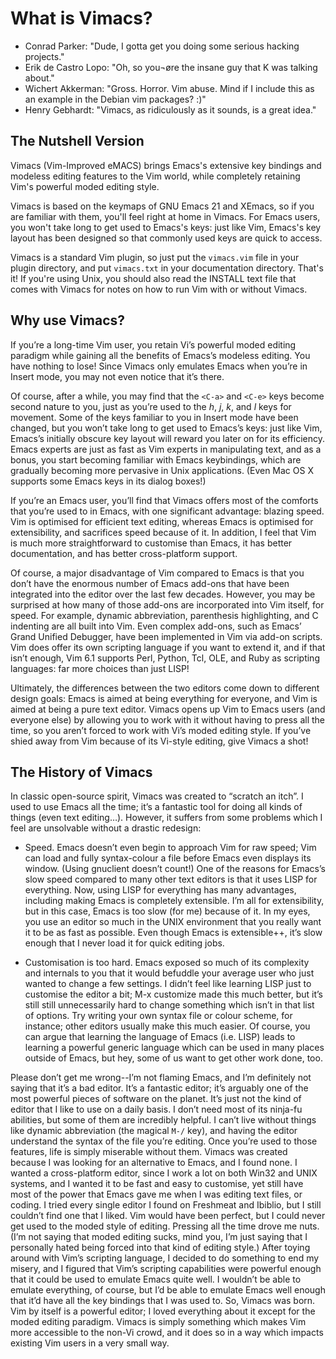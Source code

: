 What is Vimacs?
===============

* Conrad Parker: "Dude, I gotta get you doing some serious hacking projects."
* Erik de Castro Lopo: "Oh, so you¬øre the insane guy that K was talking about."
* Wichert Akkerman: "Gross. Horror. Vim abuse. Mind if I include this as an example in the Debian vim packages? :)"
* Henry Gebhardt: "Vimacs, as ridiculously as it sounds, is a great idea."

The Nutshell Version
--------------------

Vimacs (Vim-Improved eMACS) brings Emacs's extensive key bindings and modeless
editing features to the Vim world, while completely retaining Vim's powerful
moded editing style. 

Vimacs is based on the keymaps of GNU Emacs 21 and XEmacs, so if you are
familiar with them, you'll feel right at home in Vimacs.  For Emacs users, you
won't take long to get used to Emacs's keys: just like Vim, Emacs's key layout
has been designed so that commonly used keys are quick to access. 

Vimacs is a standard Vim plugin, so just put the `vimacs.vim` file in your plugin
directory, and put `vimacs.txt` in your documentation directory.  That's it!  If
you're using Unix, you should also read the INSTALL text file that comes with
Vimacs for notes on how to run Vim with or without Vimacs.


Why use Vimacs?
---------------

If you’re a long-time Vim user, you retain Vi’s powerful moded editing paradigm while gaining all the benefits of Emacs’s modeless editing. You have nothing to lose! Since Vimacs only emulates Emacs when you’re in Insert mode, you may not even notice that it’s there.

Of course, after a while, you may find that the `<C-a>` and `<C-e>` keys become second nature to you, just as you’re used to the _h_, _j_, _k_, and _l_ keys for movement. Some of the keys familiar to you in Insert mode have been changed, but you won’t take long to get used to Emacs’s keys: just like Vim, Emacs’s initially obscure key layout will reward you later on for its efficiency. Emacs experts are just as fast as Vim experts in manipulating text, and as a bonus, you start becoming familiar with Emacs keybindings, which are gradually becoming more pervasive in Unix applications. (Even Mac OS X supports some Emacs keys in its dialog boxes!)

If you’re an Emacs user, you’ll find that Vimacs offers most of the comforts that you’re used to in Emacs, with one significant advantage: blazing speed. Vim is optimised for efficient text editing, whereas Emacs is optimised for extensibility, and sacrifices speed because of it. In addition, I feel that Vim is much more straightforward to customise than Emacs, it has better documentation, and has better cross-platform support.

Of course, a major disadvantage of Vim compared to Emacs is that you don’t have the enormous number of Emacs add-ons that have been integrated into the editor over the last few decades. However, you may be surprised at how many of those add-ons are incorporated into Vim itself, for speed. For example, dynamic abbreviation, parenthesis highlighting, and C indenting are all built into Vim. Even complex add-ons, such as Emacs’ Grand Unified Debugger, have been implemented in Vim via add-on scripts. Vim does offer its own scripting language if you want to extend it, and if that isn’t enough, Vim 6.1 supports Perl, Python, Tcl, OLE, and Ruby as scripting languages: far more choices than just LISP!

Ultimately, the differences between the two editors come down to different design goals: Emacs is aimed at being everything for everyone, and Vim is aimed at being a pure text editor. Vimacs opens up Vim to Emacs users (and everyone else) by allowing you to work with it without having to press <Esc> all the time, so you aren’t forced to work with Vi’s moded editing style. If you’ve shied away from Vim because of its Vi-style editing, give Vimacs a shot!

The History of Vimacs
---------------------

In classic open-source spirit, Vimacs was created to “scratch an itch”. I used to use Emacs all the time; it’s a fantastic tool for doing all kinds of things (even text editing…). However, it suffers from some problems which I feel are unsolvable without a drastic redesign:

* Speed. Emacs doesn’t even begin to approach Vim for raw speed; Vim can load and fully syntax-colour a file before Emacs even displays its window. (Using gnuclient doesn’t count!) One of the reasons for Emacs’s slow speed compared to many other text editors is that it uses LISP for everything. Now, using LISP for everything has many advantages, including making Emacs is completely extensible. I’m all for extensibility, but in this case, Emacs is too slow (for me) because of it. In my eyes, you use an editor so much in the UNIX environment that you really want it to be as fast as possible. Even though Emacs is extensible++, it’s slow enough that I never load it for quick editing jobs.

* Customisation is too hard. Emacs exposed so much of its complexity and internals to you that it would befuddle your average user who just wanted to change a few settings. I didn’t feel like learning LISP just to customise the editor a bit; M-x customize made this much better, but it’s still still unnecessarily hard to change something which isn’t in that list of options. Try writing your own syntax file or colour scheme, for instance; other editors usually make this much easier. Of course, you can argue that learning the language of Emacs (i.e. LISP) leads to learning a powerful generic language which can be used in many places outside of Emacs, but hey, some of us want to get other work done, too.

Please don’t get me wrong--I’m not flaming Emacs, and I’m definitely not saying that it’s a bad editor. It’s a fantastic editor; it’s arguably one of the most powerful pieces of software on the planet. It’s just not the kind of editor that I like to use on a daily basis. I don’t need most of its ninja-fu abilities, but some of them are incredibly helpful. I can’t live without things like dynamic abbreviation (the magical `M-/` key), and having the editor understand the syntax of the file you’re editing. Once you’re used to those features, life is simply miserable without them.
Vimacs was created because I was looking for an alternative to Emacs, and I found none. I wanted a cross-platform editor, since I work a lot on both Win32 and UNIX systems, and I wanted it to be fast and easy to customise, yet still have most of the power that Emacs gave me when I was editing text files, or coding. I tried every single editor I found on Freshmeat and Ibiblio, but I still couldn’t find one that I liked. Vim would have been perfect, but I could never get used to the moded style of editing. Pressing <Esc> all the time drove me nuts. (I’m not saying that moded editing sucks, mind you, I’m just saying that I personally hated being forced into that kind of editing style.)
After toying around with Vim’s scripting language, I decided to do something to end my misery, and I figured that Vim’s scripting capabilities were powerful enough that it could be used to emulate Emacs quite well. I wouldn’t be able to emulate everything, of course, but I’d be able to emulate Emacs well enough that it’d have all the key bindings that I was used to. So, Vimacs was born. Vim by itself is a powerful editor; I loved everything about it except for the moded editing paradigm. Vimacs is simply something which makes Vim more accessible to the non-Vi crowd, and it does so in a way which impacts existing Vim users in a very small way.
